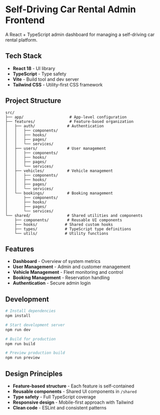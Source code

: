 # Self-Driving Car Rental Admin Frontend

A React + TypeScript admin dashboard for managing a self-driving car rental platform.

## Tech Stack

- **React 18** - UI library
- **TypeScript** - Type safety
- **Vite** - Build tool and dev server
- **Tailwind CSS** - Utility-first CSS framework

## Project Structure

```
src/
├── app/                    # App-level configuration
├── features/               # Feature-based organization
│   ├── auth/              # Authentication
│   │   ├── components/
│   │   ├── hooks/
│   │   ├── pages/
│   │   └── services/
│   ├── users/             # User management
│   │   ├── components/
│   │   ├── hooks/
│   │   ├── pages/
│   │   └── services/
│   ├── vehicles/          # Vehicle management
│   │   ├── components/
│   │   ├── hooks/
│   │   ├── pages/
│   │   └── services/
│   └── bookings/          # Booking management
│       ├── components/
│       ├── hooks/
│       ├── pages/
│       └── services/
└── shared/                # Shared utilities and components
    ├── components/        # Reusable UI components
    ├── hooks/            # Shared custom hooks
    ├── types/            # TypeScript type definitions
    └── utils/            # Utility functions
```

## Features

- **Dashboard** - Overview of system metrics
- **User Management** - Admin and customer management
- **Vehicle Management** - Fleet monitoring and control
- **Booking Management** - Reservation handling
- **Authentication** - Secure admin login

## Development

```bash
# Install dependencies
npm install

# Start development server
npm run dev

# Build for production
npm run build

# Preview production build
npm run preview
```

## Design Principles

- **Feature-based structure** - Each feature is self-contained
- **Reusable components** - Shared UI components in `/shared`
- **Type safety** - Full TypeScript coverage
- **Responsive design** - Mobile-first approach with Tailwind
- **Clean code** - ESLint and consistent patterns
